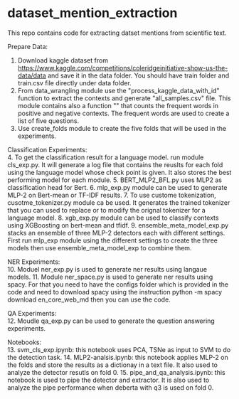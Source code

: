 # dataset_mention_extraction
This repo contains code for extracting datset mentions from scientific text.


Prepare Data:
1. Download kaggle dataset from  https://www.kaggle.com/competitions/coleridgeinitiative-show-us-the-data/data and save it in the data folder. You should have train folder and train.csv file directly under data folder.
2. From data_wrangling module use the "process_kaggle_data_with_id" function to extract the contexts and generate "all_samples.csv" file. 
This module contains also a function "" that counts the frequent words in positive and negative contexts. The frequent words are used to create a list of five questions.
3. Use create_folds module to create the five folds that will be used in the experiments.

Classification Experiments:    
4. To get the classification result for a language model. run module cls_exp.py. It will generate a log file that contains the reuslts for each fold using the language model whose check point is given. It also stores the best performing model for each module.
5. BERT_MLP2_BFL.py uses MLP2 as classification head for Bert. 
6. mlp_exp.py module can be used to generate MLP-2 on Bert-mean or TF-IDF results. 
7. To use custome tokenization, cusotme_tokenizer.py module ca be used. It generates the trained tokenizer that you can used to replace or to modify the orignal tokenizer for a language model.
8. xgb_exp.py module can be used to classify contexts using XGBoosting on bert-mean and tfidf.
9. ensemble_meta_model_exp.py stacks an ensemble of three MLP-2 detectors each with different settings. First run mlp_exp module using the different settings to create the three models then use ensemble_meta_model_exp to combine them.

NER Experiments:   
10. Moduel ner_exp.py is used to generate ner results using langaue models.
11. Module ner_space.py is used to generate ner results using spacy. For that you need to have the configs folder which is provided in the code and need to download spacy using the instruction
python -m spacy download en_core_web_md
then you can use the code. 

QA Experiments:   
12. Moudle qa_exp.py can be used to generate the question answering experiments. 

Notebooks:   
13. svm_cls_exp.ipynb: this notebook uses PCA, TSNe as input to SVM to do the detection task.
14. MLP2-analsis.ipynb: this notebook applies MLP-2 on the folds and store the results as a dictionay in a text file. It also used to analyze the detector resutls on fold 0.
15. pipe_and_qa_analysis.ipynb: this notebook is used to pipe the detector and extractor. It is also used to analyze the pipe performance when deberta with q3 is used on fold 0. 


